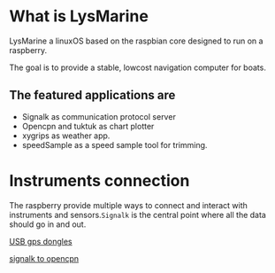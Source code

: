 
# What is LysMarine
LysMarine a linuxOS based on the raspbian core designed to run on a raspberry.

The goal is to provide a stable, lowcost navigation computer for boats.


## The featured applications are
 - Signalk as communication protocol server
 - Opencpn and tuktuk as chart plotter
 - xygrips as weather app.
 - speedSample as a speed sample tool for trimming.


# Instruments connection
The raspberry provide multiple ways to connect and interact with instruments and sensors.`Signalk` is the central point where all the data should go in and out.

[ USB gps dongles ](doc/userdoc/usbgps.md)

[ signalk to opencpn ](doc/userdoc/signalktoopencpn.md)
